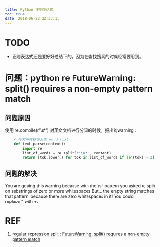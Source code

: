 ```yaml
---
title: Python 正则表达式
toc: true
date: 2018-06-22 22:33:11
---
```

# TODO
- 正则表达式还是要好好总结下的，因为在查找搜索的时候经常要用到。




# 问题：python re FutureWarning: split() requires a non-empty pattern match
## 问题原因
使用 re.compile(r'\s*') 对英文文档进行分词的时候，报出的warning：
```python
    # 将文本内容切分成 word list
    def text_parse(content):
        import re
        list_of_words = re.split(r'\W*', content)
        return [tok.lower() for tok in list_of_words if len(tok) > 2]
```

## 问题的解决
You are getting this warning because with the \s* pattern you asked to split on substrings of zero or more whitespaces
But... the empty string matches that pattern, because there are zero whitespaces in it!
You could  replace * with +.





# REF
  1. [regular expression split : FutureWarning: split() requires a non-empty pattern match](https://stackoverflow.com/questions/47564710/regular-expression-split-futurewarning-split-requires-a-non-empty-pattern-m)
